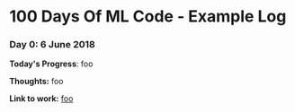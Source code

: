# 100 Days Of ML Code - Example Log

### Day 0: 6 June 2018

**Today's Progress**: foo

**Thoughts:** foo

**Link to work:** [foo](http://www.github.com)
